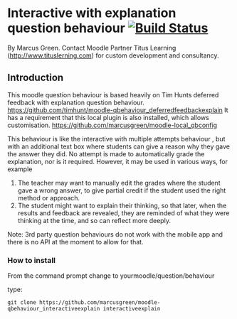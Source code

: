 # Interactive with explanation question behaviour [![Build Status](https://travis-ci.com/marcusgreen/moodle-qbehaviour_interactiveexplain.svg?branch=master)](https://travis-ci.com/marcusgreen/moodle-qbehaviour_interactiveexplain.svg?branch=master)
By Marcus Green.
Contact Moodle Partner Titus Learning (http://www.tituslerning.com) for custom development and consultancy.

## Introduction


This moodle question behaviour is based heavily on Tim Hunts
deferred feedback with explanation question behaviour.
https://github.com/timhunt/moodle-qbehaviour_deferredfeedbackexplain
It has a requirement that this local plugin is also installed, which allows customisation. https://github.com/marcusgreen/moodle-local_qbconfig

This behaviour is  like the interactive with multiple attempts behaviour , but with an additional text box where students can give a reason why they gave the answer they did.
No attempt is made to automatically grade the explanation, nor is it required.
However, it may be used in various ways, for example

1. The teacher may want to manually edit the grades where the student gave a wrong answer, to give partial credit if the student used the right method or approach.
2. The student might want to explain their thinking, so that later, when the results and feedback are revealed, they are reminded of what they were thinking at the time, and so can reflect more deeply.

Note: 3rd party question behaviours do not work with the mobile app and there is no API at the moment to allow for that.

### How to install

From the command prompt change to
yourmoodle/question/behaviour

type:
```
git clone https://github.com/marcusgreen/moodle-qbehaviour_interactiveexplain interactiveexplain

```
